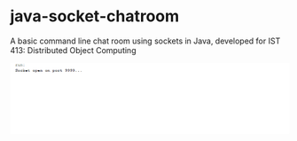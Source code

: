 # java-socket-chatroom
A basic command line chat room using sockets in Java, developed for IST 413: Distributed Object Computing

<img src="/screenshots/chat_room.gif" />
